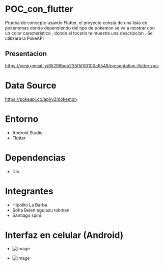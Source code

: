 # POC_con_flutter
Prueba de concepto usando Flutter, el proyecto consta de una lista de pokemones donde dependiendo del tipo de pokemon se va a mostrar con un color caracteristico , donde al tocarlo te muestre una descripción . Se utilizara la PokeAPI

## Presentacion
 https://view.genial.ly/65296beb235f5f00100a6549/presentation-flutter-poc

# Data Source 
https://pokeapi.co/api/v2/pokemon

# Entorno
- Android Studio
- Flutter
  

# Dependencias
- Dio

# Integrantes
- Hipolito La Barba
- Sofia Belen eguiazu robman
- Santiago spini

# Interfaz en celular (Android)


- ![image](https://github.com/hipolito12/POC_con_flutter/assets/84524423/5360c260-5c36-4101-b81e-13c350057075)

- ![image](https://github.com/hipolito12/POC_con_flutter/assets/84524423/593ed0ff-365c-4372-a225-b5a3503a9db6)

